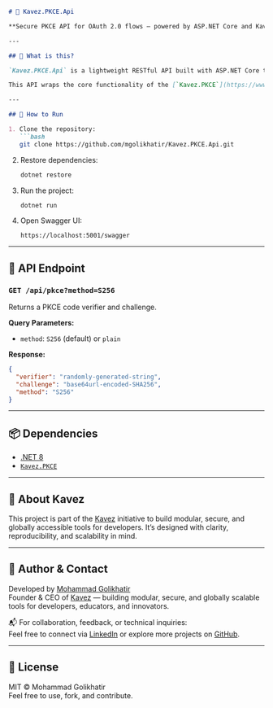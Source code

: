 ﻿
```markdown
# 🚀 Kavez.PKCE.Api

**Secure PKCE API for OAuth 2.0 flows — powered by ASP.NET Core and Kavez.PKCE NuGet package**

---

## 🔐 What is this?

`Kavez.PKCE.Api` is a lightweight RESTful API built with ASP.NET Core that generates PKCE code verifiers and challenges. It’s designed to support OAuth 2.0 authorization flows across mobile, desktop, CLI, and web platforms.

This API wraps the core functionality of the [`Kavez.PKCE`](https://www.nuget.org/packages/Kavez.PKCE) NuGet package and exposes it via HTTP endpoints.

---

## 🚀 How to Run

1. Clone the repository:
   ```bash
   git clone https://github.com/mgolikhatir/Kavez.PKCE.Api.git
   ```

2. Restore dependencies:
   ```bash
   dotnet restore
   ```

3. Run the project:
   ```bash
   dotnet run
   ```

4. Open Swagger UI:
   ```
   https://localhost:5001/swagger
   ```

---

## 📡 API Endpoint

### `GET /api/pkce?method=S256`

Returns a PKCE code verifier and challenge.

**Query Parameters:**
- `method`: `S256` (default) or `plain`

**Response:**
```json
{
  "verifier": "randomly-generated-string",
  "challenge": "base64url-encoded-SHA256",
  "method": "S256"
}
```

---

## 📦 Dependencies

- [.NET 8](https://dotnet.microsoft.com/)
- [`Kavez.PKCE`](https://www.nuget.org/packages/Kavez.PKCE)

---

## 🧠 About Kavez

This project is part of the [Kavez](https://github.com/mgolikhatir) initiative to build modular, secure, and globally accessible tools for developers. It’s designed with clarity, reproducibility, and scalability in mind.

---

## 👤 Author & Contact

Developed by [Mohammad Golikhatir](https://www.linkedin.com/in/mgolikhatir/)  
Founder & CEO of [Kavez](https://github.com/mgolikhatir) — building modular, secure, and globally scalable tools for developers, educators, and innovators.

📬 For collaboration, feedback, or technical inquiries:  
Feel free to connect via [LinkedIn](https://www.linkedin.com/in/mgolikhatir/) or explore more projects on [GitHub](https://github.com/mgolikhatir).

---

## 📣 License

MIT © Mohammad Golikhatir  
Feel free to use, fork, and contribute.
```
